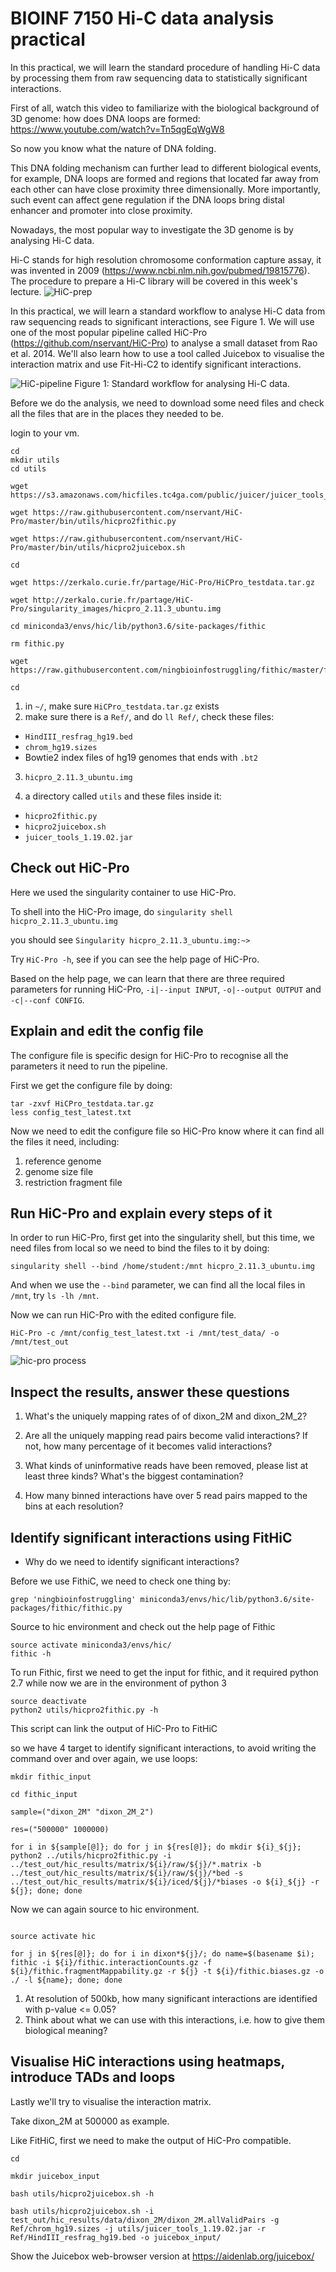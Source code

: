# BIOINF 7150 Hi-C data analysis practical

In this practical, we will learn the standard procedure of handling Hi-C data by processing them from raw sequencing data to statistically significant interactions.

First of all, watch this video to familiarize with the biological background of 3D genome: how does DNA loops are formed: <https://www.youtube.com/watch?v=Tn5qgEqWgW8>

So now you know what the nature of DNA folding.

This DNA folding mechanism can further lead to different biological events, for example, DNA loops are formed and regions that located far away from each other can have close proximity three dimensionally. More importantly, such event can affect gene regulation if the DNA loops bring distal enhancer and promoter into close proximity.

Nowadays, the most popular way to investigate the 3D genome is by analysing Hi-C data.

Hi-C stands for high resolution chromosome conformation capture assay, it was invented in 2009 (<https://www.ncbi.nlm.nih.gov/pubmed/19815776>). The procedure to prepare a Hi-C library will be covered in this week's lecture. ![HiC-prep](https://science.sciencemag.org/content/326/5950/289/F1.large.jpg)

In this practical, we will learn a standard workflow to analyse Hi-C data from raw sequencing reads to significant interactions, see Figure 1\. We will use one of the most popular pipeline called HiC-Pro (<https://github.com/nservant/HiC-Pro>) to analyse a small dataset from Rao et al. 2014\. We'll also learn how to use a tool called Juicebox to visualise the interaction matrix and use Fit-Hi-C2 to identify significant interactions.

![HiC-pipeline](https://raw.githubusercontent.com/UofABioinformaticsHub/genomics_applications/master/images/hic-pipeline.png) Figure 1: Standard workflow for analysing Hi-C data.

Before we do the analysis, we need to download some need files and check all the files that are in the places they needed to be.

login to your vm.

```
cd
mkdir utils
cd utils

wget https://s3.amazonaws.com/hicfiles.tc4ga.com/public/juicer/juicer_tools_1.19.02.jar

wget https://raw.githubusercontent.com/nservant/HiC-Pro/master/bin/utils/hicpro2fithic.py

wget https://raw.githubusercontent.com/nservant/HiC-Pro/master/bin/utils/hicpro2juicebox.sh

cd

wget https://zerkalo.curie.fr/partage/HiC-Pro/HiCPro_testdata.tar.gz

wget http://zerkalo.curie.fr/partage/HiC-Pro/singularity_images/hicpro_2.11.3_ubuntu.img

cd miniconda3/envs/hic/lib/python3.6/site-packages/fithic

rm fithic.py

wget https://raw.githubusercontent.com/ningbioinfostruggling/fithic/master/fithic/fithic.py

cd
```

1. in `~/`, make sure `HiCPro_testdata.tar.gz` exists
2. make sure there is a `Ref/`, and do `ll Ref/`, check these files:

  - `HindIII_resfrag_hg19.bed`
  - `chrom_hg19.sizes`
  - Bowtie2 index files of hg19 genomes that ends with `.bt2`

3. `hicpro_2.11.3_ubuntu.img`

4. a directory called `utils` and these files inside it:

  - `hicpro2fithic.py`
  - `hicpro2juicebox.sh`
  - `juicer_tools_1.19.02.jar`

## Check out HiC-Pro

Here we used the singularity container to use HiC-Pro.

To shell into the HiC-Pro image, do `singularity shell hicpro_2.11.3_ubuntu.img`

you should see `Singularity hicpro_2.11.3_ubuntu.img:~>`

Try `HiC-Pro -h`, see if you can see the help page of HiC-Pro.

Based on the help page, we can learn that there are three required parameters for running HiC-Pro, `-i|--input INPUT`, `-o|--output OUTPUT` and `-c|--conf CONFIG`.

## Explain and edit the config file

The configure file is specific design for HiC-Pro to recognise all the parameters it need to run the pipeline.

First we get the configure file by doing:

```
tar -zxvf HiCPro_testdata.tar.gz
less config_test_latest.txt
```

Now we need to edit the configure file so HiC-Pro know where it can find all the files it need, including:

1. reference genome
2. genome size file
3. restriction fragment file

## Run HiC-Pro and explain every steps of it

In order to run HiC-Pro, first get into the singularity shell, but this time, we need files from local so we need to bind the files to it by doing:

```
singularity shell --bind /home/student:/mnt hicpro_2.11.3_ubuntu.img
```

And when we use the `--bind` parameter, we can find all the local files in `/mnt`, try `ls -lh /mnt`.

Now we can run HiC-Pro with the edited configure file.

```
HiC-Pro -c /mnt/config_test_latest.txt -i /mnt/test_data/ -o /mnt/test_out
```

![hic-pro process](https://media.springernature.com/full/springer-static/image/art%3A10.1186%2Fs13059-015-0831-x/MediaObjects/13059_2015_831_Fig4_HTML.gif?as=webp)

## Inspect the results, answer these questions

1. What's the uniquely mapping rates of of dixon_2M and dixon_2M_2?

2. Are all the uniquely mapping read pairs become valid interactions? If not, how many percentage of it becomes valid interactions?

3. What kinds of uninformative reads have been removed, please list at least three kinds? What's the biggest contamination?

4. How many binned interactions have over 5 read pairs mapped to the bins at each resolution?

## Identify significant interactions using FitHiC

- Why do we need to identify significant interactions?

Before we use FithiC, we need to check one thing by:

```
grep 'ningbioinfostruggling' miniconda3/envs/hic/lib/python3.6/site-packages/fithic/fithic.py
```

Source to hic environment and check out the help page of Fithic

```
source activate miniconda3/envs/hic/
fithic -h
```

To run Fithic, first we need to get the input for fithic, and it required python 2.7 while now we are in the environment of python 3

```
source deactivate
python2 utils/hicpro2fithic.py -h
```

This script can link the output of HiC-Pro to FitHiC

so we have 4 target to identify significant interactions, to avoid writing the command over and over again, we use loops:

```
mkdir fithic_input

cd fithic_input

sample=("dixon_2M" "dixon_2M_2")

res=("500000" 1000000)

for i in ${sample[@]}; do for j in ${res[@]}; do mkdir ${i}_${j}; python2 ../utils/hicpro2fithic.py -i ../test_out/hic_results/matrix/${i}/raw/${j}/*.matrix -b ../test_out/hic_results/matrix/${i}/raw/${j}/*bed -s ../test_out/hic_results/matrix/${i}/iced/${j}/*biases -o ${i}_${j} -r ${j}; done; done
```

Now we can again source to hic environment.

```

source activate hic

for j in ${res[@]}; do for i in dixon*${j}/; do name=$(basename $i); fithic -i ${i}/fithic.interactionCounts.gz -f ${i}/fithic.fragmentMappability.gz -r ${j} -t ${i}/fithic.biases.gz -o ./ -l ${name}; done; done
```

1. At resolution of 500kb, how many significant interactions are identified with p-value <= 0.05?
2. Think about what we can use with this interactions, i.e. how to give them biological meaning?

## Visualise HiC interactions using heatmaps, introduce TADs and loops

Lastly we'll try to visualise the interaction matrix.

Take dixon_2M at 500000 as example.

Like FitHiC, first we need to make the output of HiC-Pro compatible.

```
cd

mkdir juicebox_input

bash utils/hicpro2juicebox.sh -h

bash utils/hicpro2juicebox.sh -i test_out/hic_results/data/dixon_2M/dixon_2M.allValidPairs -g Ref/chrom_hg19.sizes -j utils/juicer_tools_1.19.02.jar -r Ref/HindIII_resfrag_hg19.bed -o juicebox_input/
```

Show the Juicebox web-browser version at <https://aidenlab.org/juicebox/>
